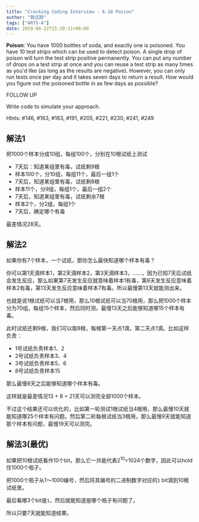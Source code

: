 ```yaml
---
title: "Cracking Coding Interview - 6.10 Poison"
author: "颇忒脱"
tags: ["ARTS-A"]
date: 2019-08-22T15:20:11+08:00
---
```


<!--more-->

**Poison**: You have 1000 bottles of soda, and exactly one is poisoned. You have 10 test strips which can be used to detect poison. A single drop of poison will turn the test strip positive permanently. You can put any number of drops on a test strip at once and you can reuse a test strip as many times as you'd like (as long as the results are negative). However, you can only run tests once per day and it takes seven days to return a result. How would you figure out the poisoned bottle in as few days as possible?

FOLLOW UP

Write code to simulate your approach.

Hlnts: #146, #163, #183, #191, #205, #221, #230, #241, #249

## 解法1

把1000个样本分成10组，每组100个，分别在10根试纸上测试

* 7天后：知道某组里有毒，试纸剩9根
* 样本100个，分10组，每组11个，最后一组1个
* 7天后，知道某组里有毒，试纸剩8根
* 样本11个，分9组，每组1个，最后一组2个
* 7天后，知道某组里有毒，试纸剩余7根
* 样本2个，分2组，每组1个
* 7天后，确定哪个有毒

最差情况28天。

## 解法2

如果你有7个样本，一个试纸，那你怎么最快知道哪个样本有毒？

你可以第1天滴样本1，第2天滴样本2，第3天滴样本3，……，因为已知7天后试纸会发生反应，那么如果第7天发生反应就意味着样本1有毒，第8天发生反应意味着样本2有毒，第13天发生反应意味着样本7有毒。所以最慢第13天就能测出来。

也就是说1根试纸可以当7根用，那么10根试纸可以当70根用，那么把1000个样本分为70组，每组15个样本，然后同时测，最慢13天之后能够知道哪15个样本有毒。

此时试纸还剩9根，我们可以取8根，每根第一天点1滴，第二天点1滴。比如这样负责：

* 1号试纸负责样本1、2
* 2号试纸负责样本3、4
* 3号试纸负责样本5、6
* 8号试纸负责样本15

那么最慢8天之后能够知道哪个样本有毒。

这样就是最差情况13 + 8 = 21天可以测完全部1000个样本。

不过这个结果还可以优化的，比如第一轮测试1根试纸当4根用，那么最慢10天就能知道哪25个样本有问题。然后第二轮每根试纸当3根用，那么最慢9天就能知道那个样本有问题，最慢19天可以测完。

## 解法3(最优)

如果把10根试纸看作10个bit，那么它一共能代表2<sup>10</sup>=1024个数字，因此可以hold住1000个瓶子。

把1000个瓶子从1～1000编号，然后将其编号的二进制数字对应的`1` bit滴到10根试纸里。

最后看哪3个bit是`1`，然后就能知道是哪个瓶子有问题了。

所以只要7天就能知道结果。

